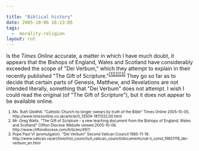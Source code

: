 ```yaml
---

title: "Biblical history"
date: 2005-10-06 16:13:05
tags:
  -  morality-religion
layout: rut
---
```


<p>Is the <i>Times Online</i> accurate, a matter in which I have much doubt, it appears that the Bishops of England, Wales and Scotland have considerably exceeded the scope of "Dei Verbum," which they attempt to explain in their recently published "The Gift of Scripture."<sup><a href="http://www.timesonline.co.uk/article/0,,13509-1811332,00.html">[1]</a><a href="http://www.cliftondiocese.com/Articles/497/">[2]</a><a href="http://www.vatican.va/archive/hist_councils/ii_vatican_council/documents/vat-ii_const_19651118_dei-verbum_en.html">[3]</a></sup> They go so far as to decide that certain parts of Genesis, Matthew, and Revelations are not intended literally, something that "Dei Verbum" does not attempt.  I wish I could read the original (of "The Gift of Scripture"), but it does not appear to be available online.</p>  <font size="-2"> <ol> <li> Ms. Ruth Gledhill.  "Catholic Church no longer swears by truth of the Bible" Times Online 2005-10-05. http://www.timesonline.co.uk/article/0,,13509-1811332,00.html </li> <li>Mr. Greg Watts.  "The Gift of Scripture - a new teaching document from the Bishops of England, Wales and Scotland" Clifton Diocese Website viewed 2005-10-06. http://www.cliftondiocese.com/Articles/497/ </li> <li>Pope Paul VI (promulgator).  "Dei Verbum" Second Vatican Council 1965-11-18. http://www.vatican.va/archive/hist_councils/ii_vatican_council/documents/vat-ii_const_19651118_dei-verbum_en.html</li> </ol> </font>

